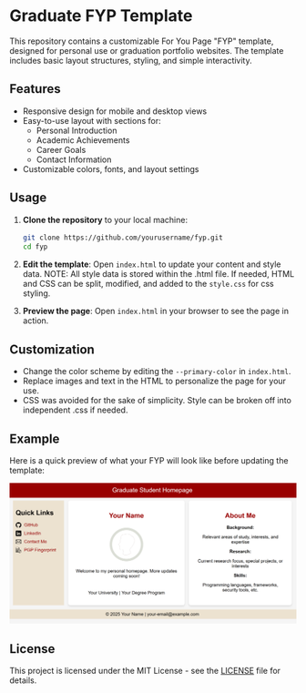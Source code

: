 # Graduate FYP Template

This repository contains a customizable For You Page "FYP" template, designed for personal use or graduation portfolio websites. The template includes basic layout structures, styling, and simple interactivity.

## Features
- Responsive design for mobile and desktop views
- Easy-to-use layout with sections for:
  - Personal Introduction
  - Academic Achievements
  - Career Goals
  - Contact Information
- Customizable colors, fonts, and layout settings

## Usage

1. **Clone the repository** to your local machine:

    ```bash
    git clone https://github.com/yourusername/fyp.git
    cd fyp
    ```

2. **Edit the template**: Open `index.html` to update your content and style data.
NOTE: All style data is stored within the .html file. If needed, HTML and CSS can be split, modified, and added to the `style.css` for css styling.
   
3. **Preview the page**: Open `index.html` in your browser to see the page in action.

## Customization

- Change the color scheme by editing the `--primary-color` in `index.html`.
- Replace images and text in the HTML to personalize the page for your use.
- CSS was avoided for the sake of simplicity. Style can be broken off into independent .css if needed.

## Example

Here is a quick preview of what your FYP will look like before updating the template:

![Screenshot](/src/screenshots/screenshot.png)

## License

This project is licensed under the MIT License - see the [LICENSE](LICENSE) file for details.
